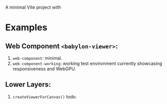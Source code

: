 A minimal Vite project with

# Examples

## Web Component `<babylon-viewer>`:

1. `web-component`: minimal.
2. `web-component-working`: working test environment currently showcasing responsiveness and WebGPU.

## Lower Layers:

1.  `createViewerForCanvas()` todo.
